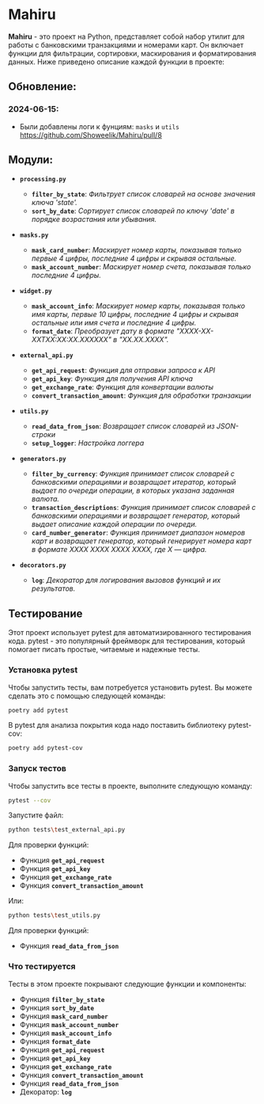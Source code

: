 # Mahiru

**Mahiru** - это проект на Python, представляет собой набор утилит для работы с банковскими транзакциями и номерами карт. Он включает функции для фильтрации, сортировки, маскирования и форматирования данных. Ниже приведено описание каждой функции в проекте:


## Обновление:

### 2024-06-15:
- Были добавлены логи к фунциям: `masks` и `utils` https://github.com/Showeelik/Mahiru/pull/8


## Модули:

- **`processing.py`**
    - **`filter_by_state`**: *Фильтрует список словарей на основе значения ключа 'state'.*
    - **`sort_by_date`**: *Сортирует список словарей по ключу 'date' в порядке возрастания или убывания.*

- **`masks.py`**
    - **`mask_card_number`**: *Маскирует номер карты, показывая только первые 4 цифры, последние 4 цифры и скрывая остальные.*
    - **`mask_account_number`**: *Маскирует номер счета, показывая только последние 4 цифры.*

- **`widget.py`**
    - **`mask_account_info`**: *Маскирует номер карты, показывая только имя карты, первые 10 цифры, последние 4 цифры и скрывая остальные или имя счета и последние 4 цифры.*
    - **`format_date`**: *Преобразует дату в формате "XXXX-XX-XXTXX:XX:XX.XXXXXX" в "XX.XX.XXXX".*

- **`external_api.py`**
    - **`get_api_request`**: *Функция для отправки запроса к API*
    - **`get_api_key`**: *Функция для получения API ключа*
    - **`get_exchange_rate`**: *Функция для конвертации валюты*
    - **`convert_transaction_amount`**: *Функция для обработки транзакции*

- **`utils.py`**
    - **`read_data_from_json`**: *Возвращает список словарей из JSON-строки*
    - **`setup_logger`**: *Настройка логгера*

- **`generators.py`**
    - **`filter_by_currency`**: *Функция принимает список словарей с банковскими операциями и возвращает итератор, который выдает по очереди операции, в которых указана заданная валюта.*
    - **`transaction_descriptions`**: *Функция принимает список словарей с банковскими операциями и возвращает генератор, который выдает описание каждой операции по очереди.*
    - **`card_number_generator`**: *Функция принимает диапазон номеров карт и возвращает генератор, который генерирует номера карт в формате XXXX XXXX XXXX XXXX, где X — цифра.*


- **`decorators.py`**
    - **`log`**: *Декоратор для логирования вызовов функций и их результатов.*



## Тестирование

Этот проект использует pytest для автоматизированного тестирования кода. pytest - это популярный фреймворк для тестирования, который помогает писать простые, читаемые и надежные тесты.

### Установка pytest

Чтобы запустить тесты, вам потребуется установить pytest. Вы можете сделать это с помощью следующей команды:

```bash
poetry add pytest
```

В pytest для анализа покрытия кода надо поставить библиотеку 
pytest-cov:
```bash
poetry add pytest-cov
```

### Запуск тестов

Чтобы запустить все тесты в проекте, выполните следующую команду:

```bash
pytest --cov
```

Запустите файл:

```bash
python tests\test_external_api.py
```
Для проверки функций:

- Функция **`get_api_request`**
- Функция **`get_api_key`**
- Функция **`get_exchange_rate`**
- Функция **`convert_transaction_amount`**

Или:
```bash
python tests\test_utils.py
```
Для проверки функций:

- Функция **`read_data_from_json`**

### Что тестируется

Тесты в этом проекте покрывают следующие функции и компоненты:

- Функция **`filter_by_state`**
- Функция **`sort_by_date`**
- Функция **`mask_card_number`**
- Функция **`mask_account_number`**
- Функция **`mask_account_info`**
- Функция **`format_date`**
- Функция **`get_api_request`**
- Функция **`get_api_key`**
- Функция **`get_exchange_rate`**
- Функция **`convert_transaction_amount`**
- Функция **`read_data_from_json`**
- Декоратор: **`log`**
